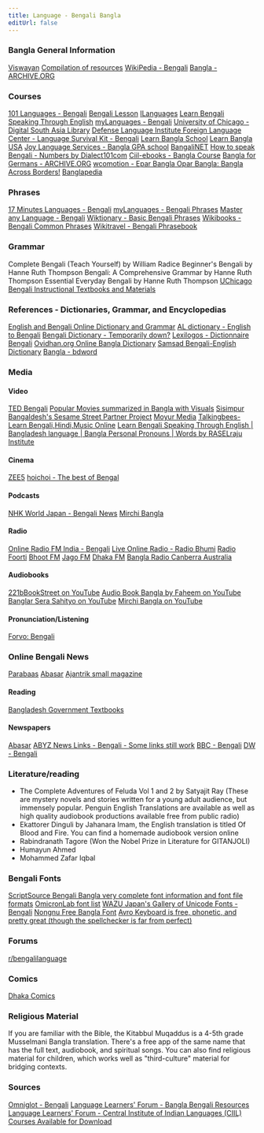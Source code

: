 ```yaml
---
title: Language - Bengali Bangla
editUrl: false
---
```


### Bangla General Information

[Viswayan](https://www.viswayan.com/)
[Compilation of resources](https://www.alllanguageresources.com/learning-bengali/)
[WikiPedia - Bengali](https://en.wikipedia.org/wiki/Bengali_language)
[Bangla - ARCHIVE.ORG](https://web.archive.org/web/20201122092253/http://www.betelco.com/bd/bangla/bangla.html)

### Courses

[101 Languages - Bengali](https://www.101languages.net/bengali/bengali-peace-corps-course/)
[Bengali Lesson](http://www.ukindia.com/zip/zben01.htm)
[ILanguages](http://ilanguages.org/bangla.php)
[Learn Bengali Speaking Through English](https://www.youtube.com/watch?v=3nl9oi4jWWI\&list=PLe_24GBEOEsNZdn8fXiBguE1ELMmOsZHZ\&ab_channel=RASELrajuInstitute)
[myLanguages - Bengali](http://mylanguages.org/learn_bengali.php)
[University of Chicago - Digital South Asia Library](https://dsal.uchicago.edu/digbooks/dig_toc.html?BOOKID=PK1663.D6_1976)
[Defense Language Institute Foreign Language Center - Language Survival Kit - Bengali](https://fieldsupport.dliflc.edu/products/bengali/bn_bc_LSK/default.html)
[Learn Bangla School](http://www.learnbangla.org/)
[Learn Bangla USA](https://www.learnbanglausa.com/)
[Joy Language Services - Bangla GPA school](https://www.joylanguageindia.com/)
[BangaliNET](https://www.bangalinet.com/learn_bangla.htm)
[How to speak Bengali - Numbers by Dialect101com](https://www.youtube.com/watch?v=5iQtAKx8K40)
[Ciil-ebooks - Bangla Course](http://www.ciil-ebooks.net/html/bbjbengali/contents.html)
[Bangla for Germans - ARCHIVE.ORG](https://web.archive.org/web/20210417033731/http://crossasia-repository.ub.uni-heidelberg.de/4387/1/Lehrbuch_3.pdf)
[wcomotion - Epar Bangla Opar Bangla: Bangla Across Borders!](https://els2.comotion.uw.edu/product/epar-bangla-opar-bangla-bangla-across-borders)
[Banglapedia](https://bn.banglapedia.org/index.php/%E0%A6%AA%E0%A7%8D%E0%A6%B0%E0%A6%A7%E0%A6%BE%E0%A6%A8_%E0%A6%AA%E0%A6%BE%E0%A6%A4%E0%A6%BE)

### Phrases

[17 Minutes Languages - Bengali](https://www.17-minute-world-languages.com/en/bengali/)
[myLanguages - Bengali Phrases](https://mylanguages.org/multimedia/bengali_audio_phrases.php)
[Master any Language - Bengali](https://www.masteranylanguage.com/c/p/o/Bengali)
[Wiktionary - Basic Bengali Phrases](https://en.wiktionary.org/wiki/Appendix:Basic_Bengali_phrases)
[Wikibooks - Bengali Common Phrases](https://en.wikibooks.org/wiki/Bengali/Common_phrases)
[Wikitravel - Bengali Phrasebook](https://wikitravel.org/en/Bengali_phrasebook)

### Grammar

Complete Bengali (Teach Yourself) by William Radice
Beginner's Bengali by Hanne Ruth Thompson
Bengali: A Comprehensive Grammar by Hanne Ruth Thompson
Essential Everyday Bengali by Hanne Ruth Thompson
[UChicago Bengali Instructional Textbooks and Materials](http://home.uchicago.edu/~cbs2/banglainstruction.html)

### References - Dictionaries, Grammar, and Encyclopedias

[English and Bengali Online Dictionary and Grammar](https://www.english-bangla.com/)
[AL dictionary - English to Bengali](https://www.aldictionary.com/dictionary/english-to-bengali.html)
[Bengali Dictionary - Temporarily down?](https://www.bengali-dictionary.com/)
[Lexilogos - Dictionnaire Bengali](https://www.lexilogos.com/bengali_dictionnaire.htm)
[Ovidhan.org Online Bangla Dictionary](http://ovidhan.org/)
[Samsad Bengali-English Dictionary](https://dsal.uchicago.edu/dictionaries/biswas-bengali/)
[Bangla - bdword](https://www.bdword.com/english-to-bengali-meaning-dictionary)

### Media

#### Video

[TED Bengali](https://www.ted.com/talks?language=bn)
[Popular Movies summarized in Bangla with Visuals](https://www.youtube.com/c/CinemarGolpo)
[Sisimpur Bangaldesh's Sesame Street Partner Project](https://www.youtube.com/c/Sisimpur)
[Moyur Media](https://www.youtube.com/c/MoyurMedia)
[Talkingbees-Learn Bengali,Hindi,Music Online](https://www.youtube.com/talkingbees)
[Learn Bengali Speaking Through English | Bangladesh language | Bangla Personal Pronouns | Words by RASELraju Institute](https://www.youtube.com/watch?v=3nl9oi4jWWI\&list=PLe_24GBEOEsNZdn8fXiBguE1ELMmOsZHZ)

#### Cinema

[ZEE5](https://www.zee5.com/global/)
[hoichoi - The best of Bengal](https://www.hoichoi.tv/)

#### Podcasts

[NHK World Japan - Bengali News](https://podcasts.apple.com/us/podcast/bengali-news-nhk-world-radio-japan/id147776656)
[Mirchi Bangla](https://www.youtube.com/user/MirchiBangla)

#### Radio

[Online Radio FM India - Bengali](https://onlineradiofm.in/language/bengali)
[Live Online Radio - Radio Bhumi](https://www.liveonlineradio.net/bangla/radio-bhumi.htm)
[Radio Foorti](https://liveonlineradio.net/radio-foorti)
[Bhoot FM](https://www.liveonlineradio.net/bhoot-fm)
[Jago FM](https://www.liveonlineradio.net/jago-fm)
[Dhaka FM](https://www.liveonlineradio.net/dhaka-fm)
[Bangla Radio Canberra Australia](https://www.banglaradio.org.au/)

#### Audiobooks

[221bBookStreet on YouTube](https://www.youtube.com/c/221bBookStreet)
[Audio Book Bangla by Faheem on YouTube](https://www.youtube.com/c/AudioBookBangla)
[Banglar Sera Sahityo on YouTube](https://www.youtube.com/c/BanglarSeraSahityo)
[Mirchi Bangla on YouTube](https://www.youtube.com/c/MirchiBangla)

#### Pronunciation/Listening

[Forvo: Bengali](https://forvo.com/languages/bn/)

### Online Bengali News

[Parabaas](http://www.parabaas.com/)
[Abasar](http://www.abasar.net/)
[Ajantrik small magazine](http://ajantrik.8m.net/)

#### Reading

[Bangladesh Government Textbooks](https://banglabookspdf.blogspot.com/2013/03/free-download-nctb-ebooks-all-class.html)

#### Newspapers

[Abasar](https://abasar.net/)
[ABYZ News Links - Bengali - Some links still work](http://www.abyznewslinks.com/bangl.htm)
[BBC - Bengali](https://www.bbc.com/bengali)
[DW - Bengali](https://www.dw.com/bn/%E0%A6%AC%E0%A6%BF%E0%A6%B7%E0%A7%9F/s-11929)

### Literature/reading

* The Complete Adventures of Feluda Vol 1 and 2 by Satyajit Ray (These are mystery novels and stories written for a young adult audience, but immensely popular. Penguin English Translations are available as well as high quality audiobook productions available free from public radio)
* Ekattorer Dinguli by Jahanara Imam, the English translation is titled Of Blood and Fire. You can find a homemade audiobook version online
* Rabindranath Tagore (Won the Nobel Prize in Literature for GITANJOLI)
* Humayun Ahmed
* Mohammed Zafar Iqbal

### Bengali Fonts

[ScriptSource Bengali Bangla very complete font information and font file formats](http://scriptsource.org/scr/Beng)
[OmicronLab font list](http://www.omicronlab.com/bangla-fonts.html)
[WAZU Japan's Gallery of Unicode Fonts - Bengali](http://www.wazu.jp/gallery/Fonts_Bengali.html)
[Nongnu Free Bangla Font](http://www.nongnu.org/freebangfont/)
[Avro Keyboard is free, phonetic, and pretty great (though the spellchecker is far from perfect)](https://www.omicronlab.com/avro-keyboard.html)

### Forums

[r/bengalilanguage](https://www.reddit.com/r/bengalilanguage/)

### Comics

[Dhaka Comics](https://www.dhakacomics.com/)

### Religious Material

If you are familiar with the Bible, the Kitabbul Muqaddus is a 4-5th grade Musselmani Bangla translation. There's a free app of the same name that has the full text, audiobook, and spiritual songs. You can also find religious material for children, which works well as "third-culture" material for bridging contexts.

### Sources

[Omniglot - Bengali](https://www.omniglot.com/writing/bengali.htm)
[Language Learners' Forum - Bangla Bengali Resources](https://forum.language-learners.org/viewtopic.php?f=19\&t=17279)
[Language Learners' Forum - Central Institute of Indian Languages (CIIL) Courses Available for Download](https://forum.language-learners.org/viewtopic.php?f=19\&t=16373)
